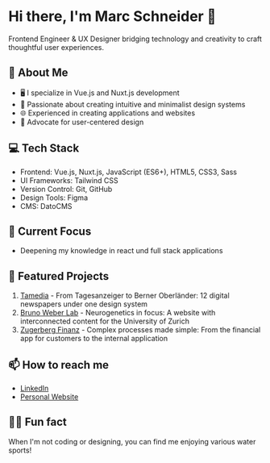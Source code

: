 # Hi there, I'm Marc Schneider 👋

Frontend Engineer & UX Designer bridging technology and creativity to craft thoughtful user experiences.

## 🚀 About Me
- 🖥️ I specialize in Vue.js and Nuxt.js development
- 🎨 Passionate about creating intuitive and minimalist design systems
- 🌐 Experienced in creating applications and websites
- 👥 Advocate for user-centered design

## 💻 Tech Stack
- Frontend: Vue.js, Nuxt.js, JavaScript (ES6+), HTML5, CSS3, Sass
- UI Frameworks: Tailwind CSS
- Version Control: Git, GitHub
- Design Tools: Figma
- CMS: DatoCMS

## 🎯 Current Focus
- Deepening my knowledge in react und full stack applications

## 🌟 Featured Projects
1. [Tamedia](https://www.marcschneider.io/projekte/tamedia) - From Tagesanzeiger to Berner Oberländer: 12 digital newspapers under one design system
2. [Bruno Weber Lab](https://www.marcschneider.io/projekte/bruno-weber-lab) - Neurogenetics in focus: A website with interconnected content for the University of Zurich
3. [Zugerberg Finanz](https://www.marcschneider.io/projekte/zugerberg-finanz) - Complex processes made simple: From the financial app for customers to the internal application

## 📫 How to reach me
- [LinkedIn](https://www.linkedin.com/in/marc-m-schneider/)
- [Personal Website](https://www.marcschneider.io/)

## 🏄‍♂️ Fun fact
When I'm not coding or designing, you can find me enjoying various water sports!
